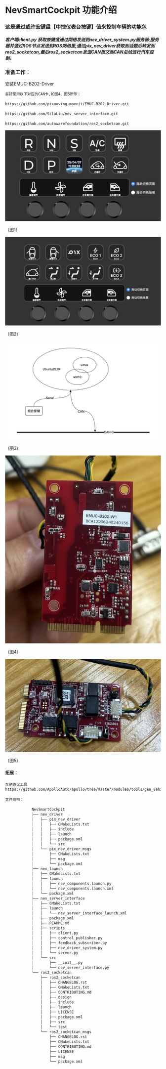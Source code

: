 # NevSmartCockpit 功能介绍

### 这是通过或许宏键盘【中控仪表台按键】值来控制车辆的功能包
##### 客户端client.py 获取按键值通过网络发送到nev_driver_system.py服务器;服务器并通过ROS节点发送到ROS网络里;通过pix_nev_driver获取到话题后转发到ros2_socketcan,最后ros2_socketcan发送CAN报文到CAN总线进行汽车控制。


### 准备工作：
安装EMUC-B202-Driver

    最好使用以下对应的CAN卡,如图4、图5所示：

    https://github.com/pixmoving-moveit/EMUC-B202-Driver.git

    https://github.com/SilaLiu/nev_server_interface.git

    https://github.com/autowarefoundation/ros2_socketcan.git

![alt text](image.png)

（图1）

![alt text](image-1.png)

（图2）

![alt text](image-2.png)

（图3）

![alt text](image-3.png)

（图4）

![alt text](image-4.png)

（图5）

#### 拓展：
    车辆协议工具
    https://github.com/ApolloAuto/apollo/tree/master/modules/tools/gen_vehicle_protocol

    文件结构：

                NevSmartCockpit
                ├── nev_driver
                │   ├── pix_nev_driver
                │   │   ├── CMakeLists.txt
                │   │   ├── include
                │   │   ├── launch
                │   │   ├── package.xml
                │   │   └── src
                │   └── pix_nev_driver_msgs
                │       ├── CMakeLists.txt
                │       ├── msg
                │       └── package.xml
                ├── nev_launch
                │   ├── CMakeLists.txt
                │   ├── launch
                │   │   ├── nev_components.launch.py
                │   │   └── nev_components.launch.xml
                │   └── package.xml
                ├── nev_server_interface
                │   ├── CMakeLists.txt
                │   ├── launch
                │   │   └── nev_server_interface_launch.xml
                │   ├── package.xml
                │   ├── README.md
                │   ├── scripts
                │   │   ├── client.py
                │   │   ├── control_publisher.py
                │   │   ├── feedback_subscriber.py
                │   │   ├── nev_driver_system.py
                │   │   └── server.py
                │   └── src
                │       ├── __init__.py
                │       └── nev_server_interface.py
                └── ros2_socketcan
                    ├── ros2_socketcan
                    │   ├── CHANGELOG.rst
                    │   ├── CMakeLists.txt
                    │   ├── CONTRIBUTING.md
                    │   ├── design
                    │   ├── include
                    │   ├── launch
                    │   ├── LICENSE
                    │   ├── package.xml
                    │   ├── src
                    │   └── test
                    └── ros2_socketcan_msgs
                        ├── CHANGELOG.rst
                        ├── CMakeLists.txt
                        ├── CONTRIBUTING.md
                        ├── LICENSE
                        ├── msg
                        └── package.xml